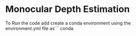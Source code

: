 # Monocular Depth Estimation
To Run the code add create a conda environment using the environment.yml file as```
conda
```
